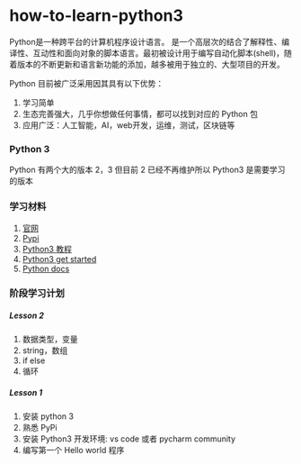 # how-to-learn-python3
Python是一种跨平台的计算机程序设计语言。 是一个高层次的结合了解释性、编译性、互动性和面向对象的脚本语言。最初被设计用于编写自动化脚本(shell)，随着版本的不断更新和语言新功能的添加，越多被用于独立的、大型项目的开发。

Python 目前被广泛采用因其具有以下优势：
1. 学习简单
2. 生态完善强大，几乎你想做任何事情，都可以找到对应的 Python 包
3. 应用广泛：人工智能，AI，web开发，运维，测试，区块链等

### Python 3
Python 有两个大的版本 2，3 但目前 2 已经不再维护所以 Python3 是需要学习的版本


### 学习材料

1. [官网](https://www.python.org/)
2. [Pypi](https://pypi.org/)
3. [Python3 教程](https://www.liaoxuefeng.com/wiki/1016959663602400)
4. [Python3 get started](https://www.python.org/about/gettingstarted/)
5. [Python docs](https://docs.python.org/zh-cn/3/)

### 阶段学习计划

##### Lesson 2

1. 数据类型，变量
2. string，数组
3. if  else
4. 循环

##### Lesson 1
1. 安装 python 3
2. 熟悉 PyPi
3. 安装 Python3 开发环境: vs code 或者 pycharm community
4. 编写第一个 Hello world 程序


